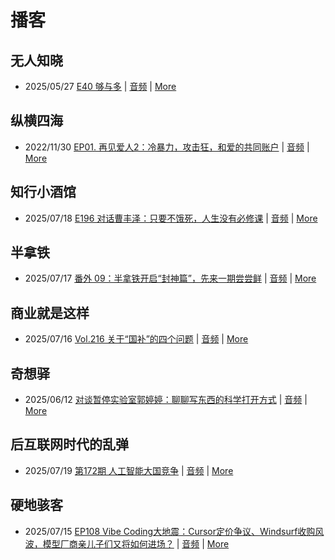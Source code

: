 # 播客

## 无人知晓
- 2025/05/27 [E40 够与多](https://www.xiaoyuzhoufm.com/episode/682ecd8b457b22ce0df770c2) | [音频](https://dts-api.xiaoyuzhoufm.com/track/611719d3cb0b82e1df0ad29e/682ecd8b457b22ce0df770c2/media.xyzcdn.net/611719d3cb0b82e1df0ad29e/lqx1UHbtbLPSGlAcSjWewCS8fYg0.m4a) | [More](channels/%E6%97%A0%E4%BA%BA%E7%9F%A5%E6%99%93.md)

## 纵横四海
- 2022/11/30 [EP01. 再见爱人2：冷暴力，攻击狂，和爱的共同账户](https://www.ximalaya.com/sound/592716797) | [音频](https://aod.cos.tx.xmcdn.com/storages/26c6-audiofreehighqps/E9/4E/GKwRIUEHXOodAq7-QQHYdhCw-aacv2-48K.m4a) | [More](channels/%E7%BA%B5%E6%A8%AA%E5%9B%9B%E6%B5%B7.md)

## 知行小酒馆
- 2025/07/18 [E196 对话曹丰泽：只要不饿死，人生没有必修课](https://www.xiaoyuzhoufm.com/episode/687893e0a12f9ff06a98a597) | [音频](https://dts-api.xiaoyuzhoufm.com/track/6013f9f58e2f7ee375cf4216/687893e0a12f9ff06a98a597/media.xyzcdn.net/6013f9f58e2f7ee375cf4216/ls_H_O7Kt-7euS0WzYHUB9HTTt9r.m4a) | [More](channels/%E7%9F%A5%E8%A1%8C%E5%B0%8F%E9%85%92%E9%A6%86.md)

## 半拿铁
- 2025/07/17 [番外 09：半拿铁开启“封神篇”，先来一期尝尝鲜](https://www.ximalaya.com/sound/888603623) | [音频](https://tk.wavpub.com/WPDL_XquWphqJBWFdmPZZfjPERZLwZqFVmupuDTNjwmbmHDdPuKMjJWbuHPzGEM-cc.m4a) | [More](channels/%E5%8D%8A%E6%8B%BF%E9%93%81.md)

## 商业就是这样
- 2025/07/16 [Vol.216 关于“国补”的四个问题](https://www.ximalaya.com/sound/888490249) | [音频](https://aod.cos.tx.xmcdn.com/storages/5cc1-audiofreehighqps/13/A1/GKwRIW4MTYL6AOd2ggPjsYsk.m4a) | [More](channels/%E5%95%86%E4%B8%9A%E5%B0%B1%E6%98%AF%E8%BF%99%E6%A0%B7.md)

## 奇想驿
- 2025/06/12 [对谈暂停实验室郭婷婷：聊聊写东西的科学打开方式](https://www.xiaoyuzhoufm.com/episode/684adc56574f065721d5960c) | [音频](https://dts-api.xiaoyuzhoufm.com/track/6034daea97755b8fc9c66480/684adc56574f065721d5960c/media.xyzcdn.net/6034daea97755b8fc9c66480/lsg_JvFtGZ36OBuiTLgzYxJmHHUx.m4a) | [More](channels/%E5%A5%87%E6%83%B3%E9%A9%BF.md)

## 后互联网时代的乱弹
- 2025/07/19 [第172期 人工智能大国竞争](https://hosting.wavpub.cn/pie/ep172/) | [音频](https://tk.wavpub.com/WPDL_kEvkmUJVZMqdHpGZVrkvVNEudgvhHgqhgbjEGnvmYKLfzqYGPxhedvebkJ-75.mp3) | [More](channels/%E5%90%8E%E4%BA%92%E8%81%94%E7%BD%91%E6%97%B6%E4%BB%A3%E7%9A%84%E4%B9%B1%E5%BC%B9.md)

## 硬地骇客
- 2025/07/15 [EP108 Vibe Coding大地震：Cursor定价争议、Windsurf收购风波，模型厂商亲儿子们又将如何进场？](https://www.xiaoyuzhoufm.com/episode/68765a2a93fd2d72b85905b0) | [音频](https://dts-api.xiaoyuzhoufm.com/track/640ee2438be5d40013fe4a87/68765a2a93fd2d72b85905b0/media.xyzcdn.net/640ee2438be5d40013fe4a87/lqn_iCq1XQgK7XxxXZRPunj4fan-.m4a) | [More](channels/%E7%A1%AC%E5%9C%B0%E9%AA%87%E5%AE%A2.md)


